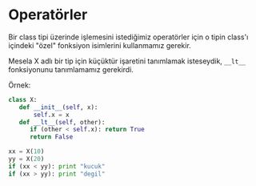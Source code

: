# Operatörler

Bir class tipi üzerinde işlemesini istediğimiz operatörler için o
tipin class'ı içindeki "özel" fonksiyon isimlerini kullanmamız
gerekir.

Mesela X adlı bir tip için küçüktür işaretini tanımlamak isteseydik,
`__lt__` fonksiyonunu tanımlamamız gerekirdi.

Örnek:

```python
class X:
   def __init__(self, x):
       self.x = x
   def __lt__(self, other):
      if (other < self.x): return True
      return False

xx = X(10)
yy = X(20)
if (xx < yy): print "kucuk"
if (xx > yy): print "degil"
```

